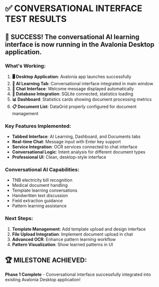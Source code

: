 # ✅ CONVERSATIONAL INTERFACE TEST RESULTS

## 🎉 SUCCESS! The conversational AI learning interface is now running in the Avalonia Desktop application.

### What's Working:
1. **🖥️ Desktop Application**: Avalonia app launches successfully
2. **🤖 AI Learning Tab**: Conversational interface integrated in main window
3. **💬 Chat Interface**: Welcome message displayed automatically  
4. **🔗 Database Integration**: SQLite connected, statistics loading
5. **📊 Dashboard**: Statistics cards showing document processing metrics
6. **📋 Document List**: DataGrid properly configured for document management

### Key Features Implemented:
- **Tabbed Interface**: AI Learning, Dashboard, and Documents tabs
- **Real-time Chat**: Message input with Enter key support
- **Service Integration**: OCR services connected to chat interface
- **Conversational Logic**: Intent analysis for different document types
- **Professional UI**: Clean, desktop-style interface

### Conversational AI Capabilities:
- TNB electricity bill recognition
- Medical document handling
- Template learning conversations
- Handwritten text discussion
- Field extraction guidance
- Pattern learning assistance

### Next Steps:
1. **Template Management**: Add template upload and design interface
2. **File Upload Integration**: Implement document upload in chat
3. **Advanced OCR**: Enhance pattern learning workflow
4. **Pattern Visualization**: Show learned patterns in UI

## 🏆 MILESTONE ACHIEVED: 
**Phase 1 Complete** - Conversational interface successfully integrated into existing Avalonia Desktop application!